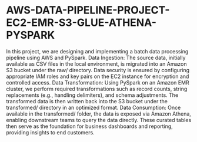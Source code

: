 # AWS-DATA-PIPELINE-PROJECT-EC2-EMR-S3-GLUE-ATHENA-PYSPARK
In this project, we are designing and implementing a batch data processing pipeline using AWS and PySpark.
Data Ingestion: The source data, initially available as CSV files in the local environment, is migrated into an Amazon S3 bucket under the raw/ directory. Data security is ensured by configuring appropriate IAM roles and key pairs on the EC2 instance for encryption and controlled access.
Data Transformation: Using PySpark on an Amazon EMR cluster, we perform required transformations such as record counts, string replacements (e.g., handling delimiters), and schema adjustments. The transformed data is then written back into the S3 bucket under the transformed/ directory in an optimized format.
Data Consumption: Once available in the transformed/ folder, the data is exposed via Amazon Athena, enabling downstream teams to query the data directly. These curated tables then serve as the foundation for business dashboards and reporting, providing insights to end customers.
